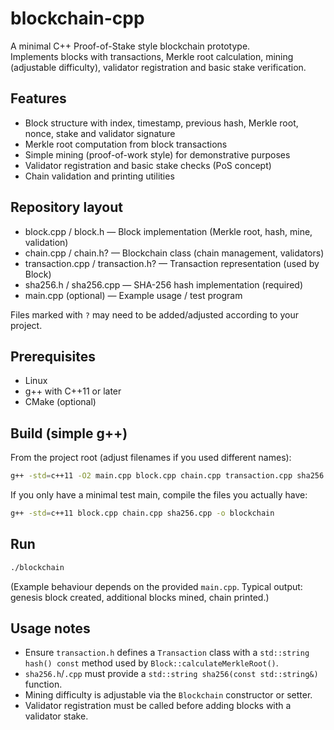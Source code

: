 # blockchain-cpp

A minimal C++ Proof-of-Stake style blockchain prototype.  
Implements blocks with transactions, Merkle root calculation, mining (adjustable difficulty), validator registration and basic stake verification.

## Features
- Block structure with index, timestamp, previous hash, Merkle root, nonce, stake and validator signature
- Merkle root computation from block transactions
- Simple mining (proof-of-work style) for demonstrative purposes
- Validator registration and basic stake checks (PoS concept)
- Chain validation and printing utilities

## Repository layout
- block.cpp / block.h        — Block implementation (Merkle root, hash, mine, validation)
- chain.cpp / chain.h?       — Blockchain class (chain management, validators)
- transaction.cpp / transaction.h? — Transaction representation (used by Block)
- sha256.h / sha256.cpp      — SHA-256 hash implementation (required)
- main.cpp (optional)        — Example usage / test program

Files marked with `?` may need to be added/adjusted according to your project.

## Prerequisites
- Linux
- g++ with C++11 or later
- CMake (optional)

## Build (simple g++)
From the project root (adjust filenames if you used different names):
```bash
g++ -std=c++11 -O2 main.cpp block.cpp chain.cpp transaction.cpp sha256.cpp -o blockchain
```
If you only have a minimal test main, compile the files you actually have:
```bash
g++ -std=c++11 block.cpp chain.cpp sha256.cpp -o blockchain
```

## Run
```bash
./blockchain
```
(Example behaviour depends on the provided `main.cpp`. Typical output: genesis block created, additional blocks mined, chain printed.)

## Usage notes
- Ensure `transaction.h` defines a `Transaction` class with a `std::string hash() const` method used by `Block::calculateMerkleRoot()`.
- `sha256.h`/`.cpp` must provide a `std::string sha256(const std::string&)` function.
- Mining difficulty is adjustable via the `Blockchain` constructor or setter.
- Validator registration must be called before adding blocks with a validator stake.